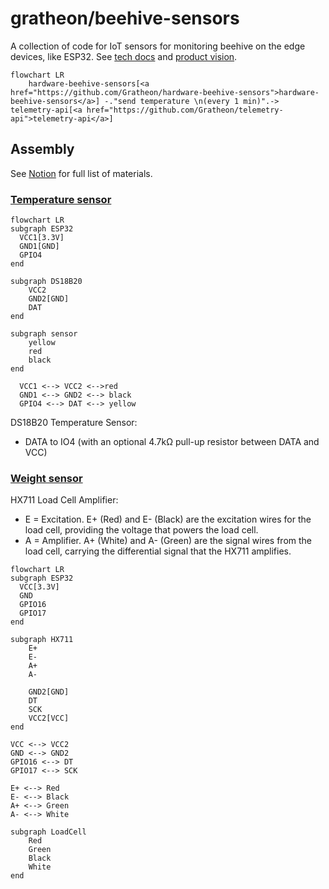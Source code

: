 # gratheon/beehive-sensors
A collection of code for IoT sensors for monitoring beehive on the edge devices, like ESP32.
See [tech docs](https://gratheon.com/docs/beehive-sensors/) and [product vision](https://gratheon.com/about/products/%F0%9F%8C%A1%EF%B8%8F%20Beehive%20IoT%20sensors/).

```mermaid
flowchart LR
    hardware-beehive-sensors[<a href="https://github.com/Gratheon/hardware-beehive-sensors">hardware-beehive-sensors</a>] -."send temperature \n(every 1 min)".-> telemetry-api[<a href="https://github.com/Gratheon/telemetry-api">telemetry-api</a>]
```


## Assembly
See [Notion](https://gratheon.notion.site/Bill-of-Materials-IoT-bd5472babeb94957886bafd9b46c92ec) for full list of materials.

### [Temperature sensor](https://gratheon.notion.site/Temperature-Humidity-sensors-DS18B20-8038054a9d3143b89486464c28b11623)

```mermaid
flowchart LR
subgraph ESP32
  VCC1[3.3V]
  GND1[GND]
  GPIO4
end

subgraph DS18B20
    VCC2
    GND2[GND]
    DAT
end

subgraph sensor
    yellow
    red
    black
end

  VCC1 <--> VCC2 <-->red
  GND1 <--> GND2 <--> black
  GPIO4 <--> DAT <--> yellow
```

DS18B20 Temperature Sensor:

- DATA to IO4 (with an optional 4.7kΩ pull-up resistor between DATA and VCC)


### [Weight sensor](https://gratheon.notion.site/Weight-sensor-HX711-20kg-4-a6aef7aaf59a440c9dcb832df014f355)

HX711 Load Cell Amplifier:
- E = Excitation. E+ (Red) and E- (Black) are the excitation wires for the load cell, providing the voltage that powers the load cell.
- A = Amplifier. A+ (White) and A- (Green) are the signal wires from the load cell, carrying the differential signal that the HX711 amplifies.


```mermaid
flowchart LR
subgraph ESP32
  VCC[3.3V]
  GND
  GPIO16
  GPIO17
end

subgraph HX711
    E+
    E-
    A+
    A-
    
    GND2[GND]
    DT
    SCK
    VCC2[VCC]
end

VCC <--> VCC2
GND <--> GND2
GPIO16 <--> DT
GPIO17 <--> SCK

E+ <--> Red
E- <--> Black
A+ <--> Green
A- <--> White

subgraph LoadCell 
    Red
    Green
    Black
    White
end
```
